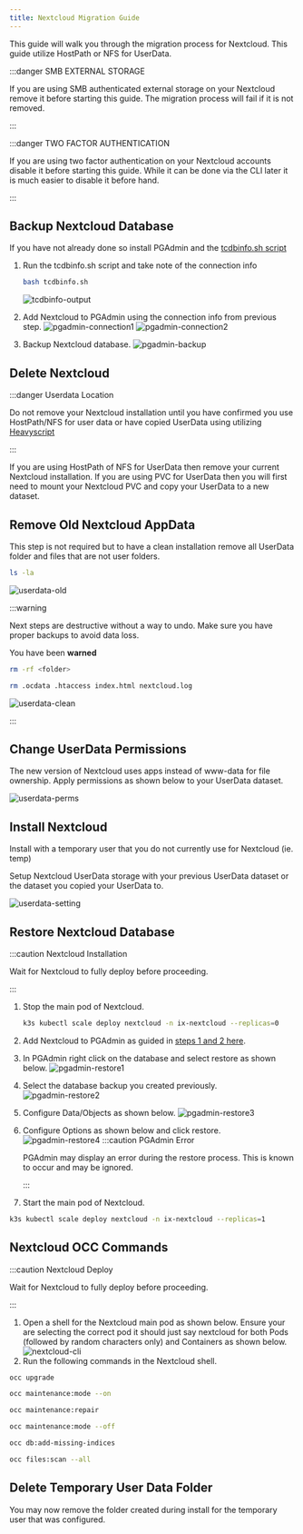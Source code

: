 ```yaml
---
title: Nextcloud Migration Guide
---
```


This guide will walk you through the migration process for Nextcloud. This guide utilize HostPath or NFS for UserData.

:::danger SMB EXTERNAL STORAGE

If you are using SMB authenticated external storage on your Nextcloud remove it before starting this guide. The migration process will fail if it is not removed.

:::

:::danger TWO FACTOR AUTHENTICATION

If you are using two factor authentication on your Nextcloud accounts disable it before starting this guide. While it can be done via the CLI later it is much easier to disable it before hand.

:::

## Backup Nextcloud Database

If you have not already done so install PGAdmin and the [tcdbinfo.sh script](https://truecharts.org/manual/SCALE/guides/sql-export#how-to-list-database-login-info-for-truecharts-apps)

1. Run the tcdbinfo.sh script and take note of the connection info

   ```bash
   bash tcdbinfo.sh
   ```

   ![tcdbinfo-output](./img/tcdbinfo-output.png)

2. Add Nextcloud to PGAdmin using the connection info from previous step.
   ![pgadmin-connection1](./img/pgadmin-connection1.png)
   ![pgadmin-connection2](./img/pgadmin-connection2.png)
3. Backup Nextcloud database.
   ![pgadmin-backup](./img/pgadmin-backup.png)

## Delete Nextcloud

:::danger Userdata Location

Do not remove your Nextcloud installation until you have confirmed you use HostPath/NFS for user data or have copied UserData using utilizing [Heavyscript](https://github.com/Heavybullets8/heavy_script)

:::

If you are using HostPath of NFS for UserData then remove your current Nextcloud installation. If you are using PVC for UserData then you will first need to mount your Nextcloud PVC and copy your UserData to a new dataset.

## Remove Old Nextcloud AppData

This step is not required but to have a clean installation remove all UserData folder and files that are not user folders.

```bash
ls -la
```

![userdata-old](./img/userdata-old.png)

:::warning

Next steps are destructive without a way to undo.
Make sure you have proper backups to avoid data loss.

You have been **warned**

```bash
rm -rf <folder>
```

```bash
rm .ocdata .htaccess index.html nextcloud.log
```

![userdata-clean](./img/userdata-clean.png)

:::

## Change UserData Permissions

The new version of Nextcloud uses apps instead of www-data for file ownership. Apply permissions as shown below to your UserData dataset.

![userdata-perms](./img/userdata-perms.png)

## Install Nextcloud

Install with a temporary user that you do not currently use for Nextcloud (ie. temp)

Setup Nextcloud UserData storage with your previous UserData dataset or the dataset you copied your UserData to.

![userdata-setting](./img/userdata-setting.png)

## Restore Nextcloud Database

:::caution Nextcloud Installation

Wait for Nextcloud to fully deploy before proceeding.

:::

1. Stop the main pod of Nextcloud.

   ```bash
   k3s kubectl scale deploy nextcloud -n ix-nextcloud --replicas=0
   ```

2. Add Nextcloud to PGAdmin as guided in [steps 1 and 2 here](#backup-nextcloud-database).
3. In PGAdmin right click on the database and select restore as shown below.
   ![pgadmin-restore1](./img/pgadmin-restore1.png)
4. Select the database backup you created previously.
   ![pgadmin-restore2](./img/pgadmin-restore2.png)
5. Configure Data/Objects as shown below.
   ![pgadmin-restore3](./img/pgadmin-restore3.png)
6. Configure Options as shown below and click restore.
   ![pgadmin-restore4](./img/pgadmin-restore4.png)
   :::caution PGAdmin Error

   PGAdmin may display an error during the restore process. This is known to occur and may be ignored.

   :::

7. Start the main pod of Nextcloud.

```bash
k3s kubectl scale deploy nextcloud -n ix-nextcloud --replicas=1
```

## Nextcloud OCC Commands

:::caution Nextcloud Deploy

Wait for Nextcloud to fully deploy before proceeding.

:::

1. Open a shell for the Nextcloud main pod as shown below. Ensure your are selecting the correct pod it should just say nextcloud for both Pods (followed by random characters only) and Containers as shown below.
   ![nextcloud-cli](./img/nextcloud-cli.png)
2. Run the following commands in the Nextcloud shell.

```bash
occ upgrade
```

```bash
occ maintenance:mode --on
```

```bash
occ maintenance:repair
```

```bash
occ maintenance:mode --off
```

```bash
occ db:add-missing-indices
```

```bash
occ files:scan --all
```

## Delete Temporary User Data Folder

You may now remove the folder created during install for the temporary user that was configured.
